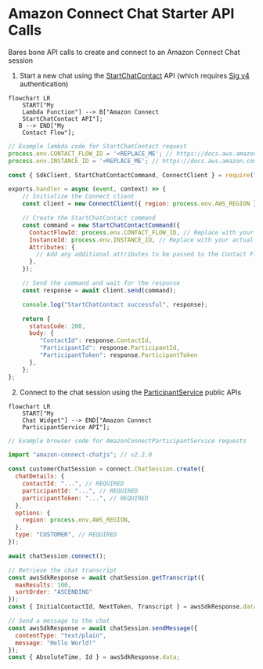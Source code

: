 # Amazon Connect Chat Starter API Calls

Bares bone API calls to create and connect to an Amazon Connect Chat session

1. Start a new chat using the [StartChatContact](https://docs.aws.amazon.com/connect/latest/APIReference/API_StartChatContact.html) API (which requires [Sig v4](https://docs.aws.amazon.com/IAM/latest/UserGuide/reference_aws-signing.html) authentication)

```mermaid
flowchart LR
    START["My
    Lambda Function"] --> B["Amazon Connect
    StartChatContact API"];
   B --> END["My
    Contact Flow"];
```

```js
// Example lambda code for StartChatContact request
process.env.CONTACT_FLOW_ID = '<REPLACE_ME'; // https://docs.aws.amazon.com/connect/latest/adminguide/find-contact-flow-id.html
process.env.INSTANCE_ID = '<REPLACE_ME'; // https://docs.aws.amazon.com/connect/latest/adminguide/find-instance-arn.html

const { SdkClient, StartChatContactCommand, ConnectClient } = require("@aws-sdk/client-connect"); // v3.470.0

exports.handler = async (event, context) => {
    // Initialize the Connect client
    const client = new ConnectClient({ region: process.env.AWS_REGION });

    // Create the StartChatContact command
    const command = new StartChatContactCommand({
      ContactFlowId: process.env.CONTACT_FLOW_ID, // Replace with your actual Contact Flow ID
      InstanceId: process.env.INSTANCE_ID, // Replace with your actual Instance ID
      Attributes: {
        // Add any additional attributes to be passed to the Contact Flow
      },
    });

    // Send the command and wait for the response
    const response = await client.send(command);

    console.log("StartChatContact successful", response);

    return {
      statusCode: 200,
      body: {
         "ContactId": response.ContactId,
         "ParticipantId": response.ParticipantId,
         "ParticipantToken": response.ParticipantToken
      },
    };
};
```

2. Connect to the chat session using the [ParticipantService](https://docs.aws.amazon.com/connect-participant/latest/APIReference/API_Operations.html) public APIs

```mermaid
flowchart LR
    START["My
    Chat Widget"] --> END["Amazon Connect
    ParticipantService API"];
```

```js
// Example browser code for AmazonConnectParticipantService requests

import "amazon-connect-chatjs"; // v2.2.0

const customerChatSession = connect.ChatSession.create({
  chatDetails: {
    contactId: "...", // REQUIRED
    participantId: "...", // REQUIRED
    participantToken: "...", // REQUIRED
  },
  options: {
    region: process.env.AWS_REGION,
  },
  type: "CUSTOMER", // REQUIRED
});

await chatSession.connect();

// Retrieve the chat transcript
const awsSdkResponse = await chatSession.getTranscript({
  maxResults: 100,
  sortOrder: "ASCENDING"
});
const { InitialContactId, NextToken, Transcript } = awsSdkResponse.data;

// Send a message to the chat
const awsSdkResponse = await chatSession.sendMessage({
  contentType: "text/plain",
  message: "Hello World!"
});
const { AbsoluteTime, Id } = awsSdkResponse.data;
```

